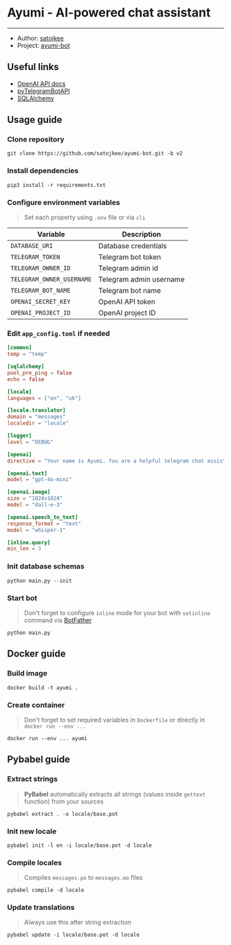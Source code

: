 # Ayumi - AI-powered chat assistant

---

* Author: [satojkee](https://github.com/satojkee/)
* Project: [ayumi-bot](https://github.com/satojkee/ayumi-bot/tree/v2)


## Useful links

* [OpenAI API docs](https://platform.openai.com/docs/overview)
* [pyTelegramBotAPI](https://pytba.readthedocs.io/en/latest/)
* [SQLAlchemy](https://www.sqlalchemy.org/)


## Usage guide

### Clone repository

```shell
git clone https://github.com/satojkee/ayumi-bot.git -b v2
```


### Install dependencies

```shell
pip3 install -r requirements.txt
```


### Configure environment variables
> Set each property using `.env` file or via `cli`

| Variable                    | Description                |
|-----------------------------|----------------------------|
| `DATABASE_URI`              | Database credentials       |
| `TELEGRAM_TOKEN`            | Telegram bot token         |
| `TELEGRAM_OWNER_ID`         | Telegram admin id          |
| `TELEGRAM_OWNER_USERNAME`   | Telegram admin username    |
| `TELEGRAM_BOT_NAME`         | Telegram bot name          |
| `OPENAI_SECRET_KEY`         | OpenAI API token           |
| `OPENAI_PROJECT_ID`         | OpenAI project ID          |



### Edit `app_config.toml` if needed

```toml
[common]
temp = "temp"

[sqlalchemy]
pool_pre_ping = false
echo = false

[locale]
languages = ["en", "uk"]

[locale.translator]
domain = "messages"
localedir = "locale"

[logger]
level = "DEBUG"

[openai]
directive = "Your name is Ayumi. You are a helpful telegram chat assistant. Act like a human. Respond in language you are asked."

[openai.text]
model = "gpt-4o-mini"

[openai.image]
size = "1024x1024"
model = "dall-e-3"

[openai.speech_to_text]
response_format = "text"
model = "whisper-1"

[inline.query]
min_len = 3
```


### Init database schemas

```shell
python main.py --init
```


### Start bot
> Don't forget to configure `inline` mode for your bot with `setinline` command via [BotFather](https://t.me/BotFather) 

```shell
python main.py
```


## Docker guide

### Build image

```shell
docker build -t ayumi .
```

### Create container
> Don't forget to set required variables in `Dockerfile` or directly in `docker run --env ...`

```shell
docker run --env ... ayumi
```


## Pybabel guide

### Extract strings
> <b>PyBabel</b> automatically extracts all strings (values inside `gettext` function) from your sources

```shell
pybabel extract . -o locale/base.pot
```


### Init new locale

```shell
pybabel init -l en -i locale/base.pot -d locale
```


### Compile locales
> Compiles `messages.po` to `messages.mo` files

```shell
pybabel compile -d locale
```

### Update translations
> Always use this after string extraction

```shell
pybabel update -i locale/base.pot -d locale
```
